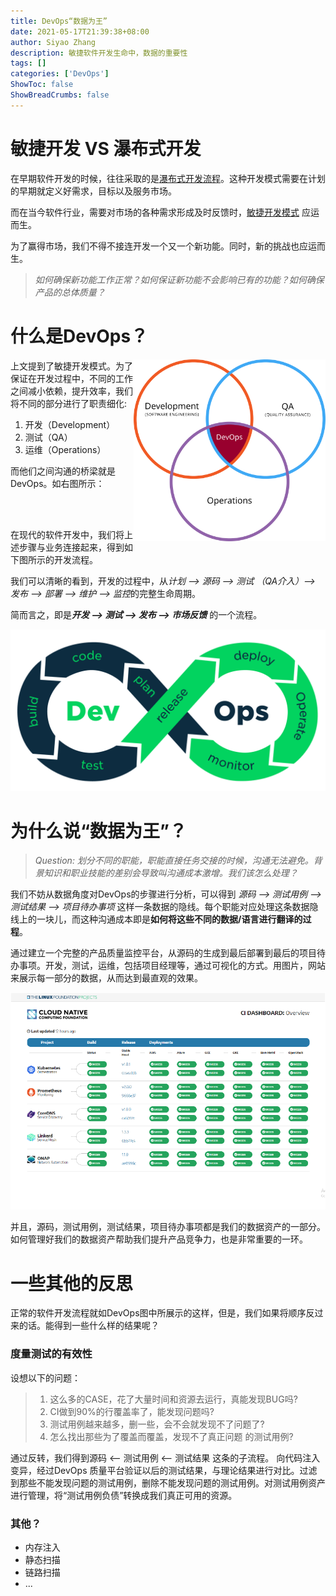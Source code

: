```yaml
---
title: DevOps“数据为王”
date: 2021-05-17T21:39:38+08:00
author: Siyao Zhang
description: 敏捷软件开发生命中，数据的重要性
tags: []
categories: ['DevOps']
ShowToc: false
ShowBreadCrumbs: false
---
```


# 敏捷开发 VS 瀑布式开发

在早期软件开发的时候，往往采取的是[瀑布式开发流程](https://en.wikipedia.org/wiki/Waterfall_model)。这种开发模式需要在计划的早期就定义好需求，目标以及服务市场。

而在当今软件行业，需要对市场的各种需求形成及时反馈时，[敏捷开发模式](https://en.wikipedia.org/wiki/Agile_software_development) 应运而生。

为了赢得市场，我们不得不接连开发一个又一个新功能。同时，新的挑战也应运而生。

>  *如何确保新功能工作正常？如何保证新功能不会影响已有的功能？如何确保产品的总体质量？*

# 什么是DevOps？

<img src="/images/devops_ring.png" alt="devops_ring" style="zoom:30%;float: right;" />

上文提到了敏捷开发模式。为了保证在开发过程中，不同的工作之间减小依赖，提升效率，我们将不同的部分进行了职责细化: 

1. 开发（Development）
2. 测试（QA）
3. 运维（Operations）

而他们之间沟通的桥梁就是DevOps。如右图所示：

<br></br>

在现代的软件开发中，我们将上述步骤与业务连接起来，得到如下图所示的开发流程。

我们可以清晰的看到，开发的过程中，从*计划 --> 源码 --> 测试 （QA介入）--> 发布 --> 部署 --> 维护 --> 监控*的完整生命周期。

简而言之，即是***开发 --> 测试 --> 发布 --> 市场反馈*** 的一个流程。

![DevOps Workflow](/images/devops.png)



# 为什么说“数据为王”？

>  *Question: 划分不同的职能，职能直接任务交接的时候，沟通无法避免。背景知识和职业技能的差别会导致叫沟通成本激增。我们该怎么处理？*

我们不妨从数据角度对DevOps的步骤进行分析，可以得到 *源码 --> 测试用例 --> 测试结果 --> 项目待办事项* 这样一条数据的隐线。每个职能对应处理这条数据隐线上的一块儿，而这种沟通成本即是**如何将这些不同的数据/语言进行翻译的过程**。

通过建立一个完整的产品质量监控平台，从源码的生成到最后部署到最后的项目待办事项。开发，测试，运维，包括项目经理等，通过可视化的方式。用图片，网站来展示每一部分的数据，从而达到最直观的效果。

![dashboard](/images/dashboard.png)

并且，源码，测试用例，测试结果，项目待办事项都是我们的数据资产的一部分。如何管理好我们的数据资产帮助我们提升产品竞争力，也是非常重要的一环。

# 一些其他的反思

正常的软件开发流程就如DevOps图中所展示的这样，但是，我们如果将顺序反过来的话。能得到一些什么样的结果呢？

### 度量测试的有效性

设想以下的问题：
> 1. 这么多的CASE，花了大量时间和资源去运行，真能发现BUG吗?
> 2. CI做到90%的行覆盖率了，能发现问题吗?
> 3. 测试用例越来越多，删一些，会不会就发现不了问题了?
> 4. 怎么找出那些为了覆盖而覆盖，发现不了真正问题 的测试用例?

通过反转，我们得到源码 <-- 测试用例 <--  测试结果 这条的子流程。
向代码注入变异，经过DevOps 质量平台验证以后的测试结果，与理论结果进行对比。过滤到那些不能发现问题的测试用例，删除不能发现问题的测试用例。对测试用例资产进行管理，将“测试用例负债”转换成我们真正可用的资源。
### 其他？
- 内存注入
- 静态扫描
- 链路扫描
- ...
